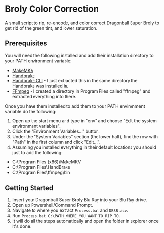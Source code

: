 # Broly Color Correction

A small script to rip, re-encode, and color correct Dragonball Super Broly to get rid of the green tint, and lower saturation.

## Prerequisites

You will need the following installed and add their installation directory to your PATH environment variable:

* [MakeMKV](https://www.makemkv.com/download/)
* [Handbrake](https://handbrake.fr/downloads.php)
* [Handbrake CLI](https://handbrake.fr/downloads2.php) - I just extracted this in the same directory the Handbrake was installed in.
* [FFmpeg](https://ffmpeg.zeranoe.com/builds/) - I created a directory in Program Files called "ffmpeg" and extracted everything into there.

Once you have them installed to add them to your PATH environment variable do the following:

1. Open up the start menu and type in "env" and choose "Edit the system environment variables".
2. Click the "Environment Variables..." button.
3. Under the "System Variables" section (the lower half), find the row with "Path" in the first column and click "Edit...".
4. Assuming you installed everything in their default locations you should just to add the following:
  * C:\Program Files (x86)\MakeMKV
  * C:\Program Files\HandBrake
  * C:\Program Files\ffmpeg\bin

## Getting Started

1. Insert your Dragonball Super Broly Blu Ray into your Blu Ray drive.
2. Open up Powershell/Command Prompt.
3. Navigate to where you extract `Process.bat` and `DBSB.acv`.
4. Run `Process.bat C:\PATH_WHERE_YOU_WANT_TO_RIP_TO`.
5. It will do all the steps automatically and open the folder in explorer once it's done.
